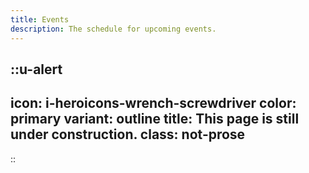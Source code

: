 ```yaml
---
title: Events
description: The schedule for upcoming events.
---
```


::u-alert
---
icon: i-heroicons-wrench-screwdriver
color: primary
variant: outline
title: This page is still under construction.
class: not-prose
---
::
